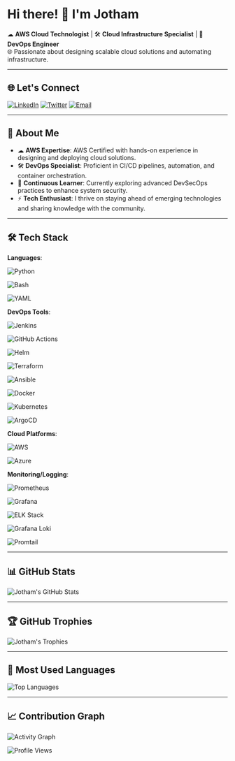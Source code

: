 # Hi there! 👋 I'm **Jotham**

☁ **AWS Cloud Technologist** | 🛠 **Cloud Infrastructure Specialist** | 🚀 **DevOps Engineer**  
🌐 Passionate about designing scalable cloud solutions and automating infrastructure.

---

## 🌐 Let's Connect
[![LinkedIn](https://img.shields.io/badge/LinkedIn-0077B5?style=for-the-badge&logo=linkedin&logoColor=white)](https://www.linkedin.com/in/jotham-arinze) 
[![Twitter](https://img.shields.io/badge/X-%231DA1F2.svg?style=for-the-badge&logo=twitter&logoColor=white)](https://x.com/jothamarinze_?s=21) 
[![Email](https://img.shields.io/badge/Email-D14836?style=for-the-badge&logo=gmail&logoColor=white)](mailto:arinzejotham60@gmail.com)

---

## 🚀 About Me
- ☁ **AWS Expertise**: AWS Certified with hands-on experience in designing and deploying cloud solutions.
- 🛠 **DevOps Specialist**: Proficient in CI/CD pipelines, automation, and container orchestration.
- 🌱 **Continuous Learner**: Currently exploring advanced DevSecOps practices to enhance system security.
- ⚡ **Tech Enthusiast**: I thrive on staying ahead of emerging technologies and sharing knowledge with the community.

---

## 🛠 Tech Stack  

**Languages**:  

![Python](https://img.shields.io/badge/Python-3776AB?style=for-the-badge&logo=python&logoColor=white)  

![Bash](https://img.shields.io/badge/Bash-4EAA25?style=for-the-badge&logo=gnu-bash&logoColor=white)  

![YAML](https://img.shields.io/badge/YAML-CB171E?style=for-the-badge&logoColor=white)



**DevOps Tools**:  

![Jenkins](https://img.shields.io/badge/Jenkins-D24939?style=for-the-badge&logo=jenkins&logoColor=white)  

![GitHub Actions](https://img.shields.io/badge/GitHub%20Actions-2088FF?style=for-the-badge&logo=github-actions&logoColor=white)  

![Helm](https://img.shields.io/badge/Helm-0F1689?style=for-the-badge&logo=helm&logoColor=white)  

![Terraform](https://img.shields.io/badge/Terraform-7B42BC?style=for-the-badge&logo=terraform&logoColor=white)  

![Ansible](https://img.shields.io/badge/Ansible-EE0000?style=for-the-badge&logo=ansible&logoColor=white)  

![Docker](https://img.shields.io/badge/Docker-2496ED?style=for-the-badge&logo=docker&logoColor=white)  

![Kubernetes](https://img.shields.io/badge/Kubernetes-326CE5?style=for-the-badge&logo=kubernetes&logoColor=white)  

![ArgoCD](https://img.shields.io/badge/ArgoCD-FB1D8C?style=for-the-badge&logo=argo&logoColor=white)



**Cloud Platforms**:  

![AWS](https://img.shields.io/badge/AWS-FF9900?style=for-the-badge&logo=amazon-aws&logoColor=white)  

![Azure](https://img.shields.io/badge/Azure-0078D4?style=for-the-badge&logo=microsoft-azure&logoColor=white)



**Monitoring/Logging**:  

![Prometheus](https://img.shields.io/badge/Prometheus-E6522C?style=for-the-badge&logo=prometheus&logoColor=white)  

![Grafana](https://img.shields.io/badge/Grafana-F46800?style=for-the-badge&logo=grafana&logoColor=white)  

![ELK Stack](https://img.shields.io/badge/ELK%20Stack-005571?style=for-the-badge&logo=elastic&logoColor=white)  

![Grafana Loki](https://img.shields.io/badge/Grafana%20Loki-FF6347?style=for-the-badge&logo=grafana&logoColor=white)  

![Promtail](https://img.shields.io/badge/Promtail-0B6F99?style=for-the-badge&logoColor=white)


---

## 📊 GitHub Stats
![Jotham's GitHub Stats](https://github-readme-stats.vercel.app/api?username=Jothamcloud&show_icons=true&theme=radical)

---

## 🏆 GitHub Trophies
![Jotham's Trophies](https://github-profile-trophy.vercel.app/?username=Jothamcloud&theme=gruvbox)

---

## 🚀 Most Used Languages
![Top Languages](https://github-readme-stats.vercel.app/api/top-langs/?username=Jothamcloud&layout=compact&theme=radical)

---

## 📈 Contribution Graph
![Activity Graph](https://github-readme-activity-graph.vercel.app/graph?username=Jothamcloud&theme=radical)


![Profile Views](https://komarev.com/ghpvc/?username=Jothamcloud&color=blue)
